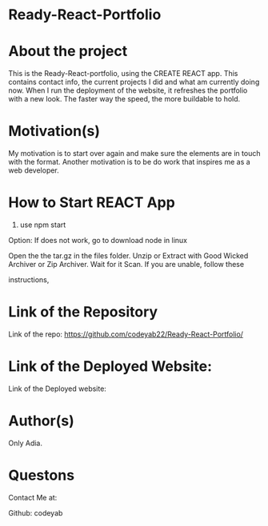 # Ready-React-Portfolio

# About the project

This is the  Ready-React-portfolio, using the CREATE REACT app. This contains contact info, the current projects I did and what am currently doing now. 
When I run the deployment of the website, it refreshes the portfolio with a new look. The faster way the speed, the more buildable to hold. 

# Motivation(s)

My motivation is to start over again and make sure the elements are in touch with the format. Another motivation is to be do work that inspires me
as a web developer. 

# How to Start REACT App

1. use npm start 

Option: If does not work, go to download node in linux

Open the the tar.gz in the files folder. Unzip or Extract with Good Wicked Archiver or Zip Archiver. Wait for it Scan. If you are unable, follow these 

instructions, 





# Link of the Repository

Link of the repo: https://github.com/codeyab22/Ready-React-Portfolio/

# Link of the Deployed Website:

Link of the Deployed website: 


# Author(s)

Only Adia. 


# Questons

Contact Me at:

Github: codeyab
